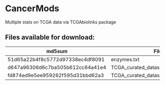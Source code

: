 # CancerMods
Multiple stats on TCGA data via TCGAbiolinks package

## Files available for download:

md5sum                            |  File
--------------------------------- | ----------------------------------------
51d65a22b4f8c5772d97338ec4df8091  |	 enzymes.txt
d647a96306d6c7ba505b612cc64a41e4	|	 TCGA_curated_dataset.RData
fd874ed9e5ee959262f595d31bbd62a3	|  TCGA_curated_dataset.mRNAonly.RData

